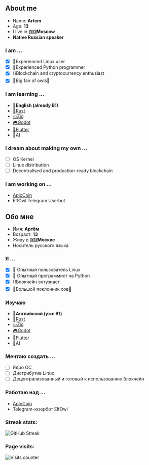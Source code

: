 ## About me
- Name: __Artem__
- Age: __13__
- I live in __🇷🇺Moscow__
- __Native Russian speaker__
### I am ...
- [x] 🐧Experienced Linux user
- [x] 🐍Experienced Python programmer
- [x] ⛓Blockchain and cryptocurrency enthusiast
- [x] 🦉Big fan of owls🦉
### I am learning ...
- __🏴󠁧󠁢󠁥󠁮󠁧󠁿English (already B1)__
- [🦀Rust](https://rust-lang.org/)
- [💤Zig](https://ziglang.org/)
- [🎮Godot](https://godotengine.org/)
- [📲Flutter](https://flutter.dev/)
- 🧠AI
### I dream about making my own ...
- [ ] OS Kernel
- [ ] Linux distribution
- [ ] Decentralised and production-ready blockchain
### I am working on ...
- [AploCoin](https://github.com/AploCoin)
- ElfOwl Telegram Userbot

## Обо мне
- Имя: __Артём__
- Возраст: __13__
- Живу в __🇷🇺Москве__
- Носитель русского языка
### Я ...
- [x] 🐧 Опытный пользователь Linux
- [x] 🐍 Опытный программист на Python
- [x] ⛓Блокчейн энтузиаст
- [x] 🦉Большой поклонник сов🦉
### Изучаю
- __🏴󠁧󠁢󠁥󠁮󠁧󠁿Английский (уже B1)__
- [🦀Rust](https://rust-lang.org/)
- [💤Zig](https://ziglang.org/)
- [🎮Godot](https://godotengine.org/)
- [📲Flutter](https://flutter.dev/)
- 🧠AI
### Мечтаю создать  ...
- [ ] Ядро ОС
- [ ] Дистрибутив Linux
- [ ] Децентрализованный и готовый к использованию блокчейн
### Работаю над ...
- [AploCoin](https://github.com/AploCoin)
- Telegram-юзербот ElfOwl

### Streak stats:
![GitHub Streak](https://github-readme-streak-stats-three-nu.vercel.app?user=Sovenok-Hacker&theme=tokyonight&hide_border=true)
### Page visits:
![Visits counter](https://profile-counter.glitch.me/{Sovenok-Hacker}/count.svg)
